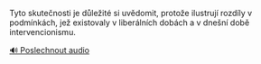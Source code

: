 
Tyto skutečnosti je důležité si uvědomit, protože ilustrují rozdíly v podmínkách, jež existovaly v liberálních dobách a v dnešní době intervencionismu.

[🔊 Poslechnout audio](/data/7-paragraphs/audio/chapter_155/para_007-Tyto-skutenosti-je-dleit-si-uvdomit-protoe.mp3)
